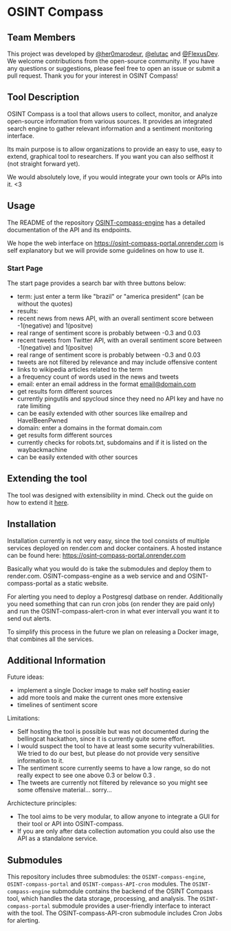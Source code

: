 # OSINT Compass

## Team Members
This project was developed by [@her0marodeur](https://github.com/her0marodeur), [@elutac](https://github.com/elutac) and [@FlexusDev](https://github.com/FlexusDev). We welcome contributions from the open-source community. If you have any questions or suggestions, please feel free to open an issue or submit a pull request. Thank you for your interest in OSINT Compass!

## Tool Description
OSINT Compass is a tool that allows users to collect, monitor, and analyze open-source information from various sources. It provides an integrated search engine to gather relevant information and a sentiment monitoring interface.

Its main purpose is to allow organizations to provide an easy to use, easy to extend, graphical tool to researchers. If you want you can also selfhost it (not straight forward yet).

 We would absolutely love, if you would integrate your own tools or APIs into it. <3 

## Usage
The README of the repository [OSINT-compass-engine](https://github.com/elpato-dev/OSINT-compass-engine/blob/main/README.md) has a detailed documentation of the API and its endpoints.

We hope the web interface on https://osint-compass-portal.onrender.com is self explanatory but we will provide some guidelines on how to use it.

### Start Page

The start page provides a search bar with three buttons below:
- term: just enter a term like "brazil" or "america president" (can be without the quotes)
 - results:
  - recent news from news API, with an overall sentiment score between -1(negative) and 1(positve)
   - real range of sentiment score is probably between -0.3 and 0.03
  - recent tweets from Twitter API, with an overall sentiment score between -1(negative) and 1(positve)
   - real range of sentiment score is probably between -0.3 and 0.03
   - tweets are not filtered by relevance and may include offensive content
  - links to wikipedia articles related to the term
  - a frequency count of words used in the news and tweets
- email: enter an email address in the format email@domain.com
 - get results form different sources
 - currently pingutils and spycloud since they need no API key and have no rate limiting
 - can be easily extended with other sources like emailrep and HaveIBeenPwned
- domain: enter a domains in the format domain.com
 - get results form different sources
 - currently checks for robots.txt, subdomains and if it is listed on the waybackmachine
 - can be easily extended with other sources

## Extending the tool

The tool was designed with extensibility in mind. Check out the guide on how to extend it [here](https://github.com/elpato-dev/OSINT-compass/edit/main/extension_guide.md).

## Installation
Installation currently is not very easy, since the tool consists of multiple services deployed on render.com and docker containers. A hosted instance can be found here: https://osint-compass-portal.onrender.com

Basically what you would do is take the submodules and deploy them to render.com. OSINT-compass-engine as a web service and and OSINT-compass-portal as a static website. 

For alerting you need to deploy a Postgresql datbase on render. Additionally you need something that can run cron jobs (on render they are paid only) and run the OSINT-compass-alert-cron in what ever intervall you want it to send out alerts. 

To simplify this process in the future we plan on releasing a Docker image, that combines all the services.

## Additional Information
Future ideas:
- implement a single Docker image to make self hosting easier
- add more tools and make the current ones more extensive
- timelines of sentiment score

Limitations:
- Self hosting the tool is possible but was not documented during the bellingcat hackathon, since it is currently quite some effort.
- I would suspect the tool to have at least some security vulnerabilities. We tried to do our best, but please do not provide very sensitive information to it.
- The sentiment score currently seems to have a low range, so do not really expect to see one above 0.3 or below 0.3 . 
- The tweets are currently not filtered by relevance so you might see some offensive material... sorry...

Archictecture principles:
- The tool aims to be very modular, to allow anyone to integrate a GUI for their tool or API into OSINT-compass.
- If you are only after data collection automation you could also use the API as a standalone service.

## Submodules
This repository includes three submodules: the `OSINT-compass-engine`, `OSINT-compass-portal` and `OSINT-compass-API-cron` modules. The `OSINT-compass-engine` submodule contains the backend of the OSINT Compass tool, which handles the data storage, processing, and analysis. The `OSINT-compass-portal` submodule provides a user-friendly interface to interact with the tool. The OSINT-compass-API-cron submodule includes Cron Jobs for alerting.
